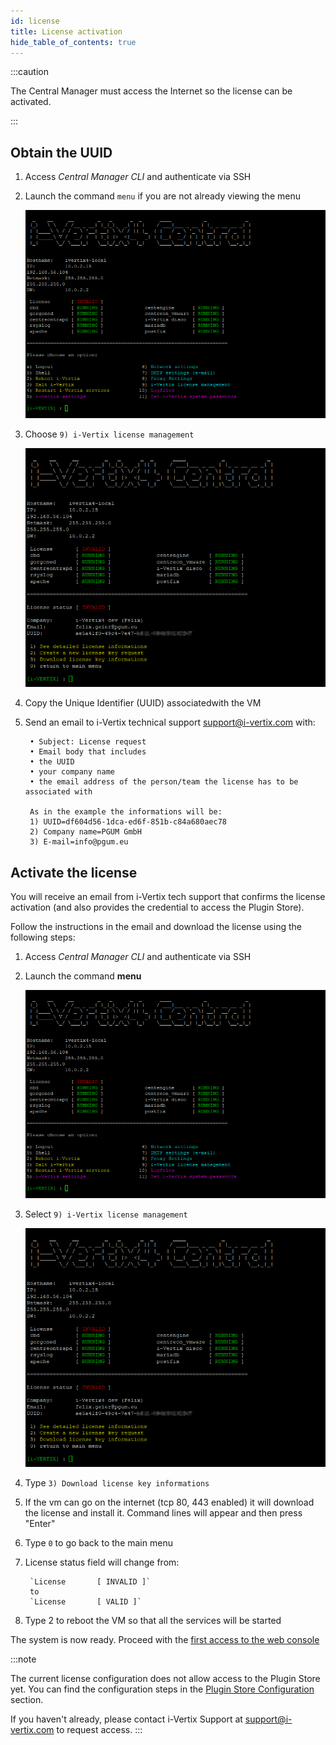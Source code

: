 ```yaml
---
id: license
title: License activation
hide_table_of_contents: true
---
```


:::caution

The Central Manager must access the Internet so the license can be activated.

:::

## Obtain the UUID

1. Access *Central Manager CLI* and authenticate via SSH

2. Launch the command `menu` if you are not already viewing the menu

   ![iVertix menu](../../assets/setup-startup-central-poller/central4_menu.png)

3. Choose `9) i-Vertix license management`

   ![License menu](../../assets/setup-startup-central-poller/central4_license.png)

4. Copy the Unique Identifier (UUID) associatedwith the VM

5. Send an email to i-Vertix technical support [support@i-vertix.com](mailto:support@i-vertix.com) with:

        • Subject: License request
        • Email body that includes
        • the UUID
        • your company name
        • the email address of the person/team the license has to be associated with

        As in the example the informations will be:
        1) UUID=df604d56-1dca-ed6f-851b-c84a680aec78
        2) Company name=PGUM GmbH
        3) E-mail=info@pgum.eu

## Activate the license

You will receive an email from i-Vertix tech support that confirms the license activation (and also provides the credential to access the Plugin Store).

Follow the instructions in the email and download the license using the following steps:

1. Access *Central Manager CLI* and authenticate via SSH
2. Launch the command **menu**

   ![iVertix menu](../../assets/setup-startup-central-poller/central4_menu.png)

3. Select `9) i-Vertix license management`

   ![License menu](../../assets/setup-startup-central-poller/central4_license.png)

4. Type `3) Download license key informations`
5. If the vm can go on the internet (tcp 80, 443 enabled) it will download the license and install it. Command lines will appear and then press "Enter"
6. Type `0` to go back to the main menu
7. License status field will change from:

        `License       [ INVALID ]`
        to
        `License       [ VALID ]`

8. Type 2 to reboot the VM so that all the services will be started

The system is now ready. Proceed with the [first access to the web console](../first-web-access/first-web-access.md)

:::note

The current license configuration does not allow access to the Plugin Store yet.
You can find the configuration steps in the [Plugin Store Configuration](../../quick-start-guide/plugin-store-configuration.mdx) section.

If you haven't already, please contact i-Vertix Support at [support@i-vertix.com](mailto:support@i-vertix.com) to request access.
:::
